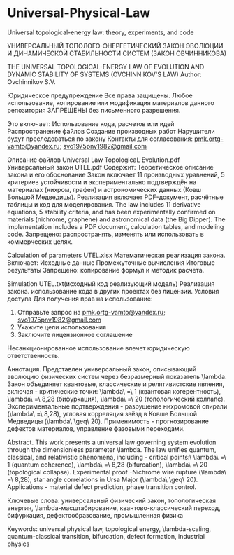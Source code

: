 # Universal-Physical-Law
Universal topological-energy law: theory, experiments, and code

УНИВЕРСАЛЬНЫЙ ТОПОЛОГО-ЭНЕРГЕТИЧЕСКИЙ ЗАКОН ЭВОЛЮЦИИ И ДИНАМИЧЕСКОЙ СТАБИЛЬНОСТИ СИСТЕМ (ЗАКОН ОВЧИННИКОВА)

THE UNIVERSAL TOPOLOGICAL-ENERGY LAW OF EVOLUTION AND DYNAMIC STABILITY OF SYSTEMS (OVCHINNIKOV'S LAW)
Author: Ovchinnikov S.V.

Юридическое предупреждение
Все права защищены.
Любое использование, копирование или модификация материалов данного репозитория ЗАПРЕЩЕНЫ без письменного разрешения. 

Это включает:
Использование кода, расчетов или идей
Распространение файлов
Создание производных работ
Нарушители будут преследоваться по закону 
Контакты для согласования: pmk.ortg-vamto@yandex.ru; svo1975pnv1982@gmail.com

Описание файлов
Universal Law TopologicaL Evolution.pdf
Универсальный закон UTEL.pdf
Содержит:
Теоретическое описание закона и его обоснование
Закон включает 11 производных уравнений, 5 критериев устойчивости и экспериментально подтверждён на материалах (нихром, графен) и астрономических данных (Ковш Большой Медведицы). Реализация включает PDF-документ, расчётные таблицы и код для моделирования.
The law includes 11 derivative equations, 5 stability criteria, and has been experimentally confirmed on materials (nichrome, graphene) and astronomical data (the Big Dipper). The implementation includes a PDF document, calculation tables, and modeling code.
Запрещено: распространять, изменять или использовать в коммерческих целях.

Calculation of parameters UTEL.xlsx
Математическая реализация закона.
Включает:
Исходные данные
Промежуточные вычисления
Итоговые результаты
Запрещено: копирование формул и методик расчета.

Simulation UTEL.txt(исходный код реализующий модель)
Реализация закона. 
использование кода в других проектах без лицензии.
Условия доступа
Для получения прав на использование:
1. Отправьте запрос на pmk.ortg-vamto@yandex.ru; svo1975pnv1982@gmail.com
2. Укажите цели использования
3. Заключите лицензионное соглашение

Несанкционированное использование влечет юридическую ответственность.

Аннотация.
Представлен универсальный закон, описывающий эволюцию физических систем через безразмерный показатель \lambda.
Закон объединяет квантовые, классические и релятивистские явления, включая - критические точки: \lambda\ =\ 1 (квантовая когерентность), \lambda\ =\ 8,28 (бифуркация), \lambda\ =\ 20 (топологический коллапс).
Экспериментальные подтверждения - разрушение нихромовой спирали (\lambda\ =\ 8,28), угловая корреляция звёзд в Ковше Большой Медведицы (\lambda\ \geq\ 20).
Применимость - прогнозирование дефектов материалов, управление фазовыми переходами.

Abstract.
This work presents a universal law governing system evolution through the dimensionless parameter \lambda. The law unifies quantum, classical, and relativistic phenomena, including - critical points:\ \lambda\ =\ 1 (quantum coherence), \lambda\ =\ 8,28 (bifurcation), \lambda\ =\ 20 (topological collapse).
Experimental proof -Nichrome wire rupture (\lambda\ =\ 8,28), star angle correlations in Ursa Major (\lambda\ \geq\ 20).
Applications - material defect prediction, phase transition control.

Ключевые слова: универсальный физический закон, топологическая энергия, \lambda-масштабирование, квантово-классический переход, бифуркация, дефектообразование, промышленная физика

Keywords: universal physical law, topological energy, \lambda-scaling, quantum-classical transition, bifurcation, defect formation, industrial physics
